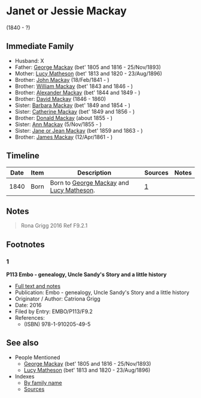 ﻿---
layout: person
subject_key: i42213240
permalink: /people/i42213240
---

# Janet or Jessie Mackay
(1840 - ?)

## Immediate Family

* Husband: X
* Father: [George Mackay](./@i33764614@-george-mackay-b1805~1816-d1893-11-25.md) (bet' 1805 and 1816 - 25/Nov/1893)
* Mother: [Lucy Matheson](./@i67811996@-lucy-matheson-b1813~1820-d1896-8-23.md) (bet' 1813 and 1820 - 23/Aug/1896)
* Brother: [John Mackay](./@i58430005@-john-mackay-b1841-2-18-d.md) (18/Feb/1841 - )
* Brother: [William Mackay](./@i99871003@-william-mackay-b1843~1846-d.md) (bet' 1843 and 1846 - )
* Brother: [Alexander Mackay](./@i2381836@-alexander-mackay-b1844~1849-d.md) (bet' 1844 and 1849 - )
* Brother: [David Mackay](./@i46263680@-david-mackay-b1846-d1860.md) (1846 - 1860)
* Sister: [Barbara Mackay](./@i52409786@-barbara-mackay-b1849~1854-d.md) (bet' 1849 and 1854 - )
* Sister: [Catherine Mackay](./@i26872816@-catherine-mackay-b1849~1856-d.md) (bet' 1849 and 1856 - )
* Brother: [Donald Mackay](./@i32633938@-donald-mackay-b1855-d.md) (about 1855 - )
* Sister: [Ann Mackay](./@i74868546@-ann-mackay-b1855-11-5-d.md) (5/Nov/1855 - )
* Sister: [Jane or Jean Mackay](./@i4172390@-jane-or-jean-mackay-b1859~1863-d.md) (bet' 1859 and 1863 - )
* Brother: [James Mackay](./@i60572122@-james-mackay-b1861-4-12-d.md) (12/Apr/1861 - )

## Timeline

Date | Item | Description | Sources | Notes
---|---|---|---|---
1840 | Born | Born to [George Mackay](./@i33764614@-george-mackay-b1805~1816-d1893-11-25.md) and [Lucy Matheson](./@i67811996@-lucy-matheson-b1813~1820-d1896-8-23.md). | [1](#1) | 

## Notes

> Rona Grigg 2016 Ref F9.2.1
>


## Footnotes

### 1

**P113 Embo - genealogy, Uncle Sandy's Story and a little history**

* [Full text and notes](../sources/@s17489530@-p113-embo-genealogy,-uncle-sandy's-story-and-a-little-history.md)
* Publication: Embo - genealogy, Uncle Sandy's Story and a little history
* Originator / Author: Catriona Grigg
* Date: 2016
* Filed by Entry: EMBO/P113/F9.2
* References: 
  * (ISBN) 978-1-910205-49-5


## See also

- People Mentioned
  - [George Mackay](./@i33764614@-george-mackay-b1805~1816-d1893-11-25.md) (bet' 1805 and 1816 - 25/Nov/1893)
  - [Lucy Matheson](./@i67811996@-lucy-matheson-b1813~1820-d1896-8-23.md) (bet' 1813 and 1820 - 23/Aug/1896)
- Indexes
  - [By family name](../index-by-family-name.md)
  - [Sources](../index-of-sources-by-title.md)
